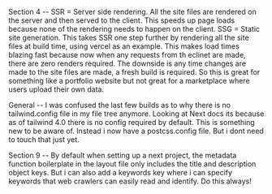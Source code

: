 Section 4 -- SSR = Server side rendering. All the site files are rendered on the server and then served to the client. This speeds up page loads because none of the rendering needs to happen on the client.
SSG = Static site generation. This takes SSR one step further by rendering all the site files at build time, using vercel as an example. This makes load times blazing fast because now when any requests from th eclinet are made, there are zero renders required. The downside is any time changes are made to the site files are made, a fresh build is required. So this is great for something like a portfolio website but not great for a marketplace where users upload their own data.

General -- I was confused the last few builds as to why there is no tailwind.config file in my file tree anymore. Looking at Next docs its because as of tailwind 4.0 there is no config required by default. This is something new to be aware of. Instead i now have a postcss.config file. But i dont need to touch that just yet.

Section 9 -- By default when setting up a next project, the metadata function boilerplate in the layout file only includes the title and description object keys. But i can also add a keywords key where i can specify keywords that web crawlers can easily read and identify. Do this always!
